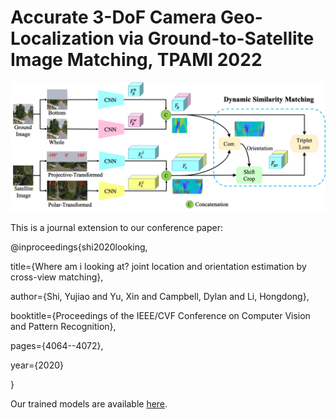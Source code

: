 # Accurate 3-DoF Camera Geo-Localization via Ground-to-Satellite Image Matching, TPAMI 2022
![alt text](./framework.png)



This is a journal extension to our conference paper: 

@inproceedings{shi2020looking,

  title={Where am i looking at? joint location and orientation estimation by cross-view matching},
  
  author={Shi, Yujiao and Yu, Xin and Campbell, Dylan and Li, Hongdong},
  
  booktitle={Proceedings of the IEEE/CVF Conference on Computer Vision and Pattern Recognition},
  
  pages={4064--4072},
  
  year={2020}
  
}


Our trained models are available [here](https://anu365-my.sharepoint.com/:f:/g/personal/u6293587_anu_edu_au/Ehl4XLqXmL9Ht8Fe54pGt5ABKvJiLpOcOfSeZbqNF8_khA?e=QbWA5C).
